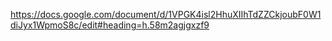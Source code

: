 
https://docs.google.com/document/d/1VPGK4isl2HhuXIIhTdZZCkjoubF0W1diJyx1WpmoS8c/edit#heading=h.58m2agjgxzf9
